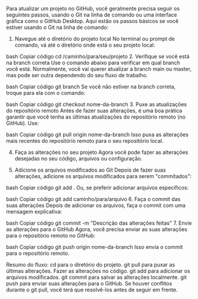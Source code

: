 Para atualizar um projeto no GitHub, você geralmente precisa seguir os seguintes passos, usando o Git na linha de comando ou uma interface gráfica como o GitHub Desktop. Aqui estão os passos básicos se você estiver usando o Git na linha de comando:

1. Navegue até o diretório do projeto local
No terminal ou prompt de comando, vá até o diretório onde está o seu projeto local:

bash
Copiar código
cd /caminho/para/seu/projeto
2. Verifique se você está na branch correta
Use o comando abaixo para verificar em qual branch você está. Normalmente, você vai querer atualizar a branch main ou master, mas pode ser outra dependendo do seu fluxo de trabalho.

bash
Copiar código
git branch
Se você não estiver na branch correta, troque para ela com o comando:

bash
Copiar código
git checkout nome-da-branch
3. Puxe as atualizações do repositório remoto
Antes de fazer suas alterações, é uma boa prática garantir que você tenha as últimas atualizações do repositório remoto (no GitHub). Use:

bash
Copiar código
git pull origin nome-da-branch
Isso puxa as alterações mais recentes do repositório remoto para o seu repositório local.

4. Faça as alterações no seu projeto
Agora você pode fazer as alterações desejadas no seu código, arquivos ou configuração.

5. Adicione os arquivos modificados ao Git
Depois de fazer suas alterações, adicione os arquivos modificados para serem "commitados":

bash
Copiar código
git add .
Ou, se preferir adicionar arquivos específicos:

bash
Copiar código
git add caminho/para/arquivo
6. Faça o commit das suas alterações
Depois de adicionar os arquivos, faça o commit com uma mensagem explicativa:

bash
Copiar código
git commit -m "Descrição das alterações feitas"
7. Envie as alterações para o GitHub
Agora, você precisa enviar as suas alterações para o repositório remoto no GitHub:

bash
Copiar código
git push origin nome-da-branch
Isso envia o commit para o repositório remoto.

Resumo do fluxo:
cd para o diretório do projeto.
git pull para puxar as últimas alterações.
Fazer as alterações no código.
git add para adicionar os arquivos modificados.
git commit para salvar as alterações localmente.
git push para enviar suas alterações para o GitHub.
Se houver conflitos durante o git pull, você terá que resolvê-los antes de seguir em frente.



